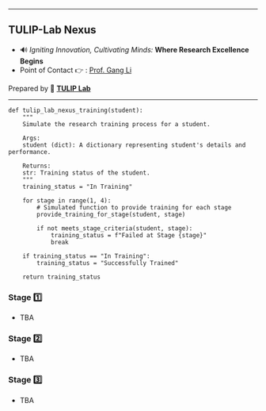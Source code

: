 
----

## TULIP-Lab Nexus

- :loud_sound: *Igniting Innovation, Cultivating Minds:* **Where Research Excellence Begins**
- Point of Contact :point_right: : [Prof. Gang Li](https://github.com/tuliplab)

Prepared by :tulip: **[TULIP Lab](https://www.tulip.org.au/members)**

---

```
def tulip_lab_nexus_training(student):
    """
    Simulate the research training process for a student.
    
    Args:
    student (dict): A dictionary representing student's details and performance.

    Returns:
    str: Training status of the student.
    """
    training_status = "In Training"

    for stage in range(1, 4):
        # Simulated function to provide training for each stage
        provide_training_for_stage(student, stage)

        if not meets_stage_criteria(student, stage):
            training_status = f"Failed at Stage {stage}"
            break

    if training_status == "In Training":
        training_status = "Successfully Trained"

    return training_status

```


### Stage :one: 

- TBA


### Stage :two: 

- TBA


### Stage :three: 

- TBA

